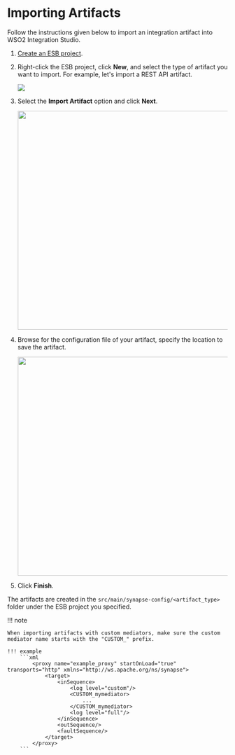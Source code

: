 # Importing Artifacts

Follow the instructions given below to import an integration artifact into WSO2 Integration Studio.

1.  [Create an ESB project]({{base_path}}/integrate/develop/create-integration-project).
2.	Right-click the ESB project, click **New**, and select the type of artifact you want to import. For example, let's import a REST API artifact.

	<img src="{{base_path}}/assets/img/integrate/create_artifacts/new-artifact.png">

3.  Select the **Import Artifact** option and click **Next**.

	<img src="{{base_path}}/assets/img/integrate/create_artifacts/select-import-artifact-option.png" width="500">

4.  Browse for the configuration file of your artifact, specify the location to save the artifact.

	<img src="{{base_path}}/assets/img/integrate/create_artifacts/select-artifact-file.png" width="500">

5.  Click **Finish**. 

The artifacts are created in the `src/main/synapse-config/<artifact_type>` folder under the ESB project you specified. 

!!! note

	When importing artifacts with custom mediators, make sure the custom mediator name starts with the "CUSTOM_" prefix. 

	!!! example 
		```xml
			<proxy name="example_proxy" startOnLoad="true" transports="http" xmlns="http://ws.apache.org/ns/synapse">
				<target>
					<inSequence>
						<log level="custom"/>
						<CUSTOM_mymediator>
							...
						</CUSTOM_mymediator>
						<log level="full"/>
					</inSequence>
					<outSequence/>
					<faultSequence/>
				</target>
			</proxy> 
		```
		
